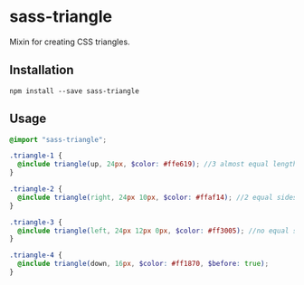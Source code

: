# sass-triangle

Mixin for creating CSS triangles.

## Installation

    npm install --save sass-triangle

## Usage

```scss
@import "sass-triangle";

.triangle-1 {
  @include triangle(up, 24px, $color: #ffe619); //3 almost equal length sides
}

.triangle-2 {
  @include triangle(right, 24px 10px, $color: #ffaf14); //2 equal sides
}

.triangle-3 {
  @include triangle(left, 24px 12px 0px, $color: #ff3005); //no equal sides
}

.triangle-4 {
  @include triangle(down, 16px, $color: #ff1870, $before: true);
}

```
